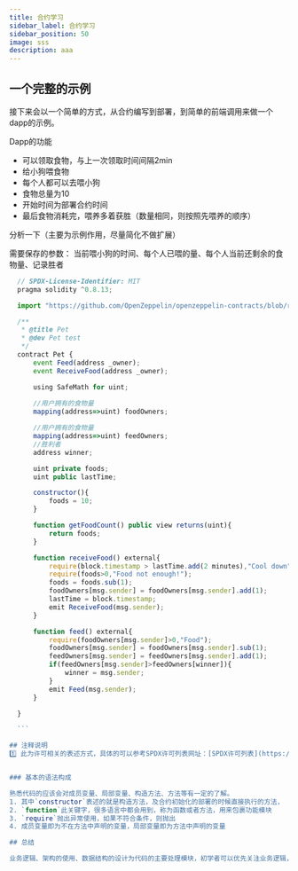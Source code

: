 ```yaml
---
title: 合约学习
sidebar_label: 合约学习
sidebar_position: 50
image: sss
description: aaa
---
```

## 一个完整的示例

  接下来会以一个简单的方式，从合约编写到部署，到简单的前端调用来做一个dapp的示例。
  
  Dapp的功能
  - 可以领取食物，与上一次领取时间间隔2min
  - 给小狗喂食物
  - 每个人都可以去喂小狗
  - 食物总量为10
  - 开始时间为部署合约时间
  - 最后食物消耗完，喂养多着获胜（数量相同，则按照先喂养的顺序）


分析一下（主要为示例作用，尽量简化不做扩展）

需要保存的参数：
当前喂小狗的时间、每个人已喂的量、每个人当前还剩余的食物量、记录胜者


  ```js
    // SPDX-License-Identifier: MIT
    pragma solidity ^0.8.13;

    import "https://github.com/OpenZeppelin/openzeppelin-contracts/blob/release-v4.0/contracts/utils/math/SafeMath.sol";

    /** 
     * @title Pet
     * @dev Pet test
     */
    contract Pet {
        event Feed(address _owner);
        event ReceiveFood(address _owner);

        using SafeMath for uint;
    
        //用户拥有的食物量
        mapping(address=>uint) foodOwners;

        //用户拥有的食物量
        mapping(address=>uint) feedOwners;
        //胜利者
        address winner;

        uint private foods;
        uint public lastTime;

        constructor(){
            foods = 10;
        }

        function getFoodCount() public view returns(uint){
            return foods;
        }

        function receiveFood() external{
            require(block.timestamp > lastTime.add(2 minutes),"Cool down");
            require(foods>0,"Food not enough!");
            foods = foods.sub(1);
            foodOwners[msg.sender] = foodOwners[msg.sender].add(1);
            lastTime = block.timestamp;
            emit ReceiveFood(msg.sender);
        }

        function feed() external{
            require(foodOwners[msg.sender]>0,"Food");
            foodOwners[msg.sender] = foodOwners[msg.sender].sub(1);
            feedOwners[msg.sender] = feedOwners[msg.sender].add(1);
            if(feedOwners[msg.sender]>feedOwners[winner]){
                winner = msg.sender;
            }
            emit Feed(msg.sender);
        }

    }

    ```

 ## 注释说明
1️⃣ 此为许可相关的表述方式，具体的可以参考SPDX许可列表网址：[SPDX许可列表](https://spdx.org/licenses/)


### 基本的语法构成

  熟悉代码的应该会对成员变量、局部变量、构造方法、方法等有一定的了解。
  1. 其中`constructor`表述的就是构造方法，及合约初始化的部署的时候直接执行的方法，
  2. `function`此关键字，很多语言中都会用到，称为函数或者方法，用来包裹功能模块
  3. `require`抛出异常使用，如果不符合条件，则抛出
  4. 成员变量即为不在方法中声明的变量，局部变量即为方法中声明的变量

## 总结

  业务逻辑、架构的使用、数据结构的设计为代码的主要处理模块，初学者可以优先关注业务逻辑，在熟练掌握语法、关键字的同时多多练习就能实现简单的合约内容了，下面讲解具体的代码结构、语法等，每个都会举一个简单的例子。